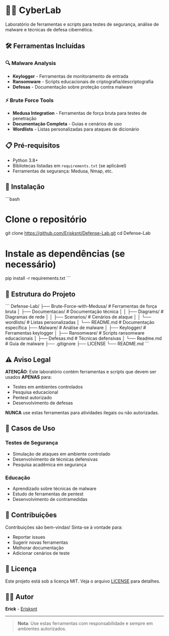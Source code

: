 # 🔐🧠 CyberLab

Laboratório de ferramentas e scripts para testes de segurança, análise de malware e técnicas de defesa cibernética.

## 🛠️ Ferramentas Incluídas

### 🔍 Malware Analysis
- **Keylogger** - Ferramentas de monitoramento de entrada
- **Ransomware** - Scripts educacionais de criptografia/descriptografia
- **Defesas** - Documentação sobre proteção contra malware

### ⚡ Brute Force Tools
- **Medusa Integration** - Ferramentas de força bruta para testes de penetração
- **Documentação Completa** - Guias e cenários de uso
- **Wordlists** - Listas personalizadas para ataques de dicionário

## 📋 Pré-requisitos

- Python 3.8+
- Bibliotecas listadas em `requirements.txt` (se aplicável)
- Ferramentas de segurança: Medusa, Nmap, etc.

## 🚀 Instalação

\`\`\`bash
# Clone o repositório
git clone https://github.com/Erisksnt/Defense-Lab.git
cd Defense-Lab

# Instale as dependências (se necessário)
pip install -r requirements.txt
\`\`\`

## 📁 Estrutura do Projeto

\`\`\`
Defense-Lab/
├── Brute-Force-with-Medusa/  # Ferramentas de força bruta
│   ├── Documentacao/         # Documentação técnica
│   │   ├── Diagrams/         # Diagramas de rede
│   │   ├── Scenarios/        # Cenários de ataque
│   │   └── wordlists/        # Listas personalizadas
│   └── README.md            # Documentação específica
├── Malware/                 # Análise de malware
│   ├── Keylogger/           # Ferramentas keylogger
│   ├── Ransomware/          # Scripts ransomware educacionais
│   ├── Defesas.md           # Técnicas defensivas
│   └── Readme.md            # Guia de malware
├── .gitignore
├── LICENSE
└── README.md
\`\`\`

## ⚠️ Aviso Legal

**ATENÇÃO**: Este laboratório contém ferramentas e scripts que devem ser usados **APENAS** para:
- Testes em ambientes controlados
- Pesquisa educacional
- Pentest autorizado
- Desenvolvimento de defesas

**NUNCA** use estas ferramentas para atividades ilegais ou não autorizadas.

## 🎯 Casos de Uso

### Testes de Segurança
- Simulação de ataques em ambiente controlado
- Desenvolvimento de técnicas defensivas
- Pesquisa acadêmica em segurança

### Educação
- Aprendizado sobre técnicas de malware
- Estudo de ferramentas de pentest
- Desenvolvimento de contramedidas

## 🤝 Contribuições

Contribuições são bem-vindas! Sinta-se à vontade para:
- Reportar issues
- Sugerir novas ferramentas
- Melhorar documentação
- Adicionar cenários de teste

## 📄 Licença

Este projeto está sob a licença MIT. Veja o arquivo [LICENSE](LICENSE) para detalhes.

## 👨‍💻 Autor

**Erick** - [Erisksnt](https://github.com/Erisksnt)

---

> **Nota**: Use estas ferramentas com responsabilidade e sempre em ambientes autorizados.